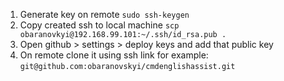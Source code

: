 1. Generate key on remote `sudo ssh-keygen`
2. Copy created ssh to local machine `scp obaranovkyi@192.168.99.101:~/.ssh/id_rsa.pub .`
3. Open github > settings > deploy keys and add that public key 
4. On remote clone it using ssh link for example: `git@github.com:obaranovskyi/cmdenglishassist.git`
